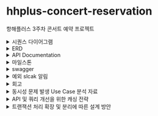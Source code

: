 # hhplus-concert-reservation
항해플러스 3주차 콘서트 예약 프로젝트

<details>
  <summary>시퀀스 다이어그램</summary>

### 1. 유저 토큰 발급 API

![image](https://github.com/hyejin0662/hhplus-concert-reservation/assets/110523580/16dd3f63-43ff-4dbd-877e-3182532102b6)

### 2. 예매 가능 날짜 조회 API

![image](https://github.com/hyejin0662/hhplus-concert-reservation/assets/110523580/7e73b6ab-8be8-46a0-8eb8-7e05b43b75eb)

### 3. 해당 날짜의 좌석 조회 API

![image](https://github.com/hyejin0662/hhplus-concert-reservation/assets/110523580/1dd1084f-1b7e-4c0c-b11d-5580c30433b5)

### 4. 좌석 예매 요청 API

![image](https://github.com/hyejin0662/hhplus-concert-reservation/assets/110523580/27e11a82-8466-4d9d-ac3b-515fb0ce9b23)

### 5. 잔액 조회 API

![image](https://github.com/hyejin0662/hhplus-concert-reservation/assets/110523580/4af59cd8-7f29-4ea8-b753-7c3f0f105387)

### 6. 잔액 충전 API

![image](https://github.com/hyejin0662/hhplus-concert-reservation/assets/110523580/91e7f5cd-c8af-4f43-88b7-076ce37a0637)

### 7. 결제 API

![image](https://github.com/hyejin0662/hhplus-concert-reservation/assets/110523580/68c517fd-7788-4506-ae49-5d499c8ccac7)
</details>

<details>
  <summary>ERD</summary>

## ERD 구성 요소
### User Table (유저 테이블)
| 필드명  | 영문명     | 타입     | NOT NULL |
|---------|------------|----------|----------|
| 유저 ID | user_id    | varchar  | YES      |
| 이름    | name       | varchar  | YES      |
| 이메일  | email      | varchar  | YES      |

### Token Table (유저 토큰 테이블)
| 필드명        | 영문명        | 타입      | NOT NULL |
|---------------|---------------|-----------|----------|
| 토큰 ID       | token_id      | bigint    | YES      |
| 유저 ID       | user_id       | varchar   | YES      |
| 콘서트 코드   | concert_code  | varchar   | YES      |
| 유효 시간     | expiration_time | timestamp | YES     |

### Concert Table (콘서트 테이블)
| 필드명        | 영문명        | 타입      | NOT NULL |
|---------------|---------------|-----------|----------|
| 콘서트 ID     | concert_id    | bigint    | YES      |
| 이름          | name          | varchar   | YES      |
| 날짜          | date          | date      | YES      |

### Seat Table (좌석 테이블)
| 필드명        | 영문명        | 타입      | NOT NULL |
|---------------|---------------|-----------|----------|
| 좌석 ID       | seat_id       | bigint    | YES      |
| 콘서트 ID     | concert_id    | bigint    | YES      |
| 좌석 번호     | seat_number   | int       | YES      |
| 예약 여부     | is_reserved   | boolean   | YES      |

### Reservation Table (예약 테이블)
| 필드명       | 영문명            | 타입        | NOT NULL |
|-----------|-------------------|-----------|----------|
| 예약 ID     | reservation_id    | bigint    | YES      |
| 콘서트 옵션 Id | concertOptionId | bigint        | YES      |
| 유저 ID     | user_id           | varchar   | YES      |
| 좌석 ID     | seat_id           | bigint    | YES      |
| 예약 시간     | reservation_time  | timestamp | YES      |
| 예약 확정 여부  | is_confirmed      | boolean   | YES      |

### Point Table (포인트 테이블)
| 필드명        | 영문명     | 타입      | NOT NULL |
|---------------|------------|-----------|----------|
| 포인트 ID     | point_id   | bigint    | YES      |
| 유저 ID       | user_id    | varchar   | YES      |
| 잔액          | amount     | decimal   | YES      |

### TempReservation Table (임시 예약 테이블)
| 필드명                | 영문명                | 타입      | NOT NULL |
|-----------------------|-----------------------|-----------|----------|
| 임시 예약 ID          | temp_reservation_id   | bigint    | YES      |
| 유저 ID               | user_id               | varchar   | YES      |
| 좌석 ID               | seat_id               | bigint    | YES      |
| 임시 예약 시간        | temp_reservation_time | timestamp | YES      |
| 만료 시간             | expiration_time       | timestamp | YES      |

### Queue Table (큐 테이블)
| 필드명          | 영문명     | 타입      | NOT NULL |
|-----------------|------------|-----------|----------|
| 큐 ID           | queue_id   | bigint    | YES      |
| 유저 ID         | user_id    | varchar   | YES      |
| 콘서트 ID       | concert_id | bigint    | YES      |
| 큐 등록 시간    | queue_time | timestamp | YES      |
| 대기열 위치     | position   | int       | YES      |

**설명**

1. USER는 여러 TOKEN을 가질 수 있습니다.
2. USER는 여러 RESERVATION을 할 수 있습니다.
3. USER는 하나의 POINT를 가집니다.
4. USER는 여러 TEMP_RESERVATION을 할 수 있습니다.
5. USER는 여러 QUEUE를 가질 수 있습니다.
6. CONCERT는 여러 SEAT를 포함합니다.
7. CONCERT는 여러 QUEUE를 포함합니다.
8. SEAT는 여러 RESERVATION에 포함될 수 있습니다.
9. SEAT는 여러 TEMP_RESERVATION에 포함될 수 있습니다.
</details>

<details>
  <summary>API Documentation</summary>

## 유저 토큰 발급 API

### Request

- **Method**: POST
- **URL**: `http://localhost:8082/mock/queue`
- **Content-Type**: application/json

```json
{
  "userId": "spring123",
  "requestedTime": "2024-07-03T10:00:00",
  "priority": 2
}
```

### Response

- **Status Code**: 200
- **Content-Type**: application/json

```json
{
  "queueToken": "ca20bc2a-577b-4055-ab3b-7e197c668b35",
  "position": 0,
  "issueTime": [
    2024,
    7,
    5,
    1,
    55,
    10,
    816342400
  ],
  "expirationTime": [
    2024,
    7,
    5,
    2,
    0,
    10,
    816342400
  ],
  "queueStatus": "PROCESSING"
}
```

## 예약 가능한 날짜 목록 조회 API

### Request

- **Method**: GET
- **URL**: `http://localhost:8082/mock/concerts`

### Response

- **Status Code**: 200
- **Content-Type**: application/json

```json
{
  "concerts": [
    {
      "concertId": 1,
      "name": "concertA",
      "date": [
        2024,
        7,
        6,
        1,
        55,
        12,
        127111700
      ],
      "seats": [
        {
          "seatId": 0,
          "seatNumber": 1,
          "reserved": false
        },
        ...
      ]
    },
    ...
  ]
}
```

## 특정 날짜의 예약 가능한 좌석 목록 조회 API

### Request

- **Method**: GET
- **URL**: `http://localhost:8082/mock/available-seats?concertId=1&date=2024-07-10`

### Response

- **Status Code**: 200
- **Content-Type**: application/json

```json
[
  {
    "seatId": 0,
    "seatNumber": 1,
    "reserved": false
  },
  ...
]
```

## 좌석 예약 요청 API

### Request

- **Method**: POST
- **URL**: `http://localhost:8082/mock/booking`
- **Content-Type**: application/json
- **Headers**:
    - `Queue-Token`: your-queue-token

```json
{
  "userId": 1,
  "concertOptionId": 1,
  "seats": "A_10,A_11"
}
```

### Response

- **Status Code**: 200
- **Content-Type**: application

/json

```json
{
  "responseResult": "SUCCESS",
  "bookingId": 1,
  "bookingStatus": "COMPLETE",
  "bookingTime": [
    2024,
    7,
    5,
    1,
    55,
    14,
    863645100
  ],
  "user": {
    "userId": 1,
    "name": "UserA",
    "balance": 100000
  },
  "concert": {
    "concertId": 1,
    "name": "concertA",
    "date": [
      2024,
      7,
      10,
      1,
      55,
      14,
      863645100
    ],
    "seats": [
      {
        "seatId": 0,
        "seatNumber": 10,
        "reserved": true
      },
      {
        "seatId": 1,
        "seatNumber": 11,
        "reserved": true
      }
    ]
  }
}
```

## 잔액 충전 API

### Request

- **Method**: POST
- **URL**: `http://localhost:8082/mock/balance`
- **Content-Type**: application/json

```json
{
  "userId": 1,
  "balance": 100.00
}
```

### Response

- **Status Code**: 200
- **Content-Type**: application/json

```json
{
  "userId": 1,
  "name": "아무개",
  "balance": 100
}
```


## 잔액 조회 API

### Request

- **Method**: GET
- **URL**: `http://localhost:8082/mock/balance/1`

### Response

- **Status Code**: 200
- **Content-Type**: application/json

```json
{
  "userId": 1,
  "name": "아무개",
  "balance": 10000
}
```

## 결제 API

### Request

- **Method**: POST
- **URL**: `http://localhost:8082/mock/payment`
- **Content-Type**: application/json
- **Headers**:
    - `Queue-Token`: your-queue-token

```json
{
  "bookingId": 12345,
  "concertId": 1,
  "userId": 1001,
  "seats": "A_10,A_11"
}
```

### Response

- **Status Code**: 200
- **Content-Type**: application/json

```json
{
  "responseResult": "SUCCESS",
  "bookingResponse": {
    "responseResult": "SUCCESS",
    "bookingId": 12345,
    "bookingStatus": "COMPLETE",
    "bookingTime": [
      2024,
      7,
      5,
      1,
      57,
      40,
      281699400
    ],
    "user": {
      "userId": 1001,
      "name": "UserA",
      "balance": 100000
    },
    "concert": {
      "concertId": 1,
      "name": "concertA",
      "date": [
        2024,
        7,
        10,
        1,
        57,
        40,
        281699400
      ],
      "seats": [
        {
          "seatId": 0,
          "seatNumber": 10,
          "reserved": true
        },
        {
          "seatId": 1,
          "seatNumber": 11,
          "reserved": true
        }
      ]
    }
  }
}
```






</details>
<details>
  <summary>마일스톤</summary>
# 마일스톤

https://github.com/hyejin0662/hhplus-concert-reservation/milestones
</details>
<details>
  <summary>swagger</summary>
# swagger
http://localhost:8082/swagger-ui/index.html

![img.png](img.png)
![img_1.png](img_1.png)
</details>

<details>




 <summary> 예외 slcak 알림 </summary>
![img_2.png](img_2.png)

(에러 로그 내용은 추후 고도화하겠습니다 ^^..!)
</details>



<details>
<summary> 회고 </summary>

  
### 회고록

## Chapter 2 - 3주차

#### Step 5

* **Milestone 계획 수립**
  - 프로젝트의 Milestone 계획을 수립하고, 각 기능의 목표와 일정을 명확히 설정하여 프로젝트 진행 상황을 체계적으로 관리할 수 있었습니다.
* **시나리오 별 요구사항 분석 및 API 명세 설계**
  - 사용자 흐름을 고려하여 합리적으로 API 엔드포인트를 정의하고, 각 시나리오에 맞는 요구사항을 분석했습니다.

#### Step 6

* **ERD 설계 자료 작성**
  - 데이터베이스 구조를 시각적으로 표현하여 각 테이블 간의 관계와 필요한 필드를 명확히 했습니다.
* **API 명세 및 Mock API 작성**
  - 실제 서버 구현 전에 API 동작을 미리 검증할 수 있도록 API 명세 및 Mock API를 작성했습니다.
* **서버 애플리케이션 구동 가능하도록 작성**
  - 기본적인 설정과 함께 주요 기능을 구현하여 서버 애플리케이션을 구동 가능하도록 작성했습니다.

**회고:**
* Milestone 계획과 API 명세를 통해 프로젝트의 방향성을 명확히 할 수 있었습니다.
* ERD 설계를 통해 데이터베이스 구조를 명확히 이해하고, 필요한 테이블과 필드를 정의할 수 있었습니다.
* Mock API를 통해 실제 서버 구현 전에 API 동작을 검증할 수 있었습니다.

## Chapter 2 - 4주차

#### Step 7

* **Swagger 문서 작성**
  - 각 엔드포인트와 그에 따른 요청 및 응답 구조를 명확히 정의하여, 개발 중 혼란을 최소화할 수 있었습니다.
* **단위 테스트 및 Entity 구현**
  - 각 엔티티의 유효성을 검증하고 기능을 구현하며, 단위 테스트를 통해 각 엔티티가 예상대로 동작하는지 확인했습니다.

#### Step 8

* **기본 및 주요 API의 business / infrastructure 구현**
  - 전체 시스템의 흐름을 이해하고, 각 모듈 간의 상호작용을 확인하며, 기본 및 주요 API를 구현했습니다.
* **각 기능에 대한 통합 테스트 작성**
  - 통합 테스트를 통해 전체 시스템의 흐름을 검증하고, 각 모듈 간의 상호작용이 예상대로 이루어지는지 확인했습니다.

**회고:**
* Swagger 문서를 통해 API 명세를 시각적으로 확인할 수 있어, 개발 중 혼란을 최소화할 수 있었습니다.
* 단위 테스트와 통합 테스트를 통해 시스템의 안정성을 높이고, 예상치 못한 문제를 사전에 발견할 수 있었습니다.
* 기본 및 주요 API를 구현하며, 전체 시스템의 흐름을 이해하고, 각 모듈 간의 상호작용을 확인할 수 있었습니다.

## Chapter 2 - 5주차

#### Step 9

* **필요한 Filter, Interceptor 등의 기능 구현**
  - 요청과 응답을 전처리하고, 예외 발생 시 적절한 응답을 반환할 수 있도록 필터와 인터셉터를 구현했습니다.
  - Filter에서 logback 정보를 출력하였고, Interceptor를 통해 토큰 검증을 구현했습니다.
* **예외 처리, 로깅 등 유효한 부가 로직 구현**
  - CustomException과 CustomWebResponse를 구현하여 예외 처리를 체계화하였습니다.
  - 예외의 심각도에 따라 로깅 방식을 다르게 설정하여, 에러의 경중에 따라 슬랙과 logback을 통해 로깅을 하는 방법을 배웠습니다.

#### Step 10

* **미비한 이전 과제 진행사항 보완**
  - 이전에 미비했던 과제 진행 사항을 보완하며, 전체 프로젝트의 완성도를 높였습니다.
* **제공해야 하는 API 완성**
  - 각 API의 기능을 최적화하고, 코드의 가독성과 유지보수성을 높이기 위해 리팩토링 작업을 진행했습니다.
  - 추가적인 테스트를 통해 각 기능이 정상적으로 동작하는지 확인했습니다.

**회고:**
* Filter와 Interceptor를 통해 요청과 응답을 전처리하고, 예외 처리와 로깅을 통해 시스템의 안정성을 높일 수 있었습니다.
* 예외 처리를 체계화하고, 심각도에 따라 로깅 방식을 다르게 설정함으로써, 문제 발생 시 신속하게 대응하는 방법을 배울 수 있었습니다.
* 이전 과제의 미비한 부분을 보완하며, 전체 프로젝트의 완성도를 높이고자 했습니다.

 </details>

 <details>
<summary> 동시성 문제 발생 Use Case 분석 자료 </summary>

#### STEP 11: 동시성 제어 방식 비교분석 및 적용 시나리오

### 동시성 제어 방식 소개

1. **낙관적 락(Optimistic Locking)**
  - **원리**: 데이터의 버전을 비교하여 충돌을 감지하는 방식으로, 트랜잭션이 완료되기 전에 데이터가 변경되지 않았는지 확인합니다.
  - **장점**: 충돌이 드물게 발생하는 경우 효율적이며, 성능이 좋습니다.
  - **단점**: 충돌이 자주 발생할 경우 성능 저하가 심합니다.

2. **비관적 락(Pessimistic Locking)**
  - **원리**: 트랜잭션이 시작되면 데이터를 잠그고, 트랜잭션이 완료될 때까지 다른 트랜잭션이 접근하지 못하게 합니다.
  - **장점**: 충돌이 자주 발생하는 시나리오에서 유리합니다.
  - **단점**: 락을 오래 유지할 경우 데드락이 발생할 수 있고, 성능이 저하됩니다.

3. **Redis 기반의 분산 락**
  - **Simple Lock**: 기본적인 Redis 명령어를 사용하여 락을 구현하는 방식입니다.
    - **장점**: 구현이 간단하고, 성능이 좋습니다.
    - **단점**: 분산 환경에서 확장성에 제한이 있습니다.
  - **스핀락(Spin Lock)**: 락을 얻을 때까지 반복해서 시도하는 방식입니다.
    - **장점**: 빠른 응답이 요구되는 환경에서 유리합니다.
    - **단점**: CPU를 많이 소모할 수 있습니다.
  - **Pub/Sub 방식**: Redis의 Pub/Sub 기능을 이용하여 락을 구현하는 방식입니다.
    - **장점**: 분산 환경에서 유리하며, 확장성이 좋습니다.
    - **단점**: 구현이 복잡하고, 설정이 어렵습니다.

#### 적용 시나리오 및 장단점 분석

1. **포인트 충전: 낙관적 락**
  - **장점**: 포인트 충전은 대부분의 경우 충돌이 발생하지 않기 때문에 낙관적 락을 사용하는 것이 성능 면에서 유리합니다.
  - **단점**: 만약 한 사용자가 동시에 충전 요청(따닥 이슈)을 보낸다면 충돌이 발생할 수 있으며, 이 경우 재시도가 필요합니다.

2. **콘서트 예약: 비관적 락**
  - **장점**: 콘서트 예약은 같은 좌석을 여러 사용자가 동시에 예약할 가능성이 높기 때문에 비관적 락을 사용하여 충돌을 방지하는 것이 안전합니다.
  - **단점**: 락을 오래 유지할 경우 성능 저하 및 데드락의 위험이 있습니다.

3. **콘서트 결제: 낙관적 락**
  - **장점**: 결제 과정에서의 충돌 가능성이 낮고, 성능이 중요한 경우 낙관적 락을 사용하는 것이 적합합니다.
  - **단점**: 결제 중 충돌이 발생하면 재시도가 필요하며, 이는 사용자 경험을 저하시킬 수 있습니다.

### STEP 12: 비즈니스 로직에 적합한 동시성 제어 방식 구현 및 테스트

#### 포인트 충전: 낙관적 락 구현

```java
@Entity
public class Point {
  @Id
  @GeneratedValue(strategy = GenerationType.IDENTITY)
  private Long pointId;

  @ManyToOne
  @JoinColumn(name = "user_id", nullable = false)
  private User user;

  @Column(nullable = false)
  private Long amount;

  @Column(nullable = false)
  private LocalDateTime paymentTime;

  @Column(nullable = false)
  private String paymentMethod;

  @Version
  private Long version;
}

@Service
@RequiredArgsConstructor
public class PointServiceImpl implements PointService {

  private final PointRepository pointRepository;

  @Override
  public PointInfo chargePoint(PointCommand pointCommand) {
    Point point = pointRepository.findPointByUserIdOptional(pointCommand.getUserId())
            .map(existingPoint -> {
              existingPoint.addAmount(pointCommand.getAmount());
              return existingPoint;
            })
            .orElseGet(pointCommand::toEntity);

    pointRepository.save(point);
    return PointInfo.from(point);
  }
  
}


```

#### 콘서트 예약: 비관적 락 구현

```java
@Entity
public class Seat {

  @Id
  @GeneratedValue(strategy = GenerationType.IDENTITY)
  private Long seatId;

  @Column(nullable = false)
  private int seatNumber;

  @Column(nullable = false)
  private boolean isReserved;

  @Column(nullable = false)
  private int price;


}

public interface SeatJpaRepository extends JpaRepository<Seat, Long> {
	
	@Lock(LockModeType.PESSIMISTIC_WRITE)
	@Query(value = "SELECT s FROM Seat s WHERE s.seatId = :seatId")
	Optional<Seat> findByIdWithLock(@Param("seatId") Long seatId);
}

@Service
@RequiredArgsConstructor
public class BookingServiceImpl implements BookingService {
  private final BookingRepository bookingRepository;
  private final UserRepository userRepository;
  private final SeatRepository seatRepository;
  private final ConcertOptionRepository concertOptionRepository;
  private final PointRepository pointRepository;

  @Override
  @Transactional
  public BookingInfo createBooking(BookingCommand bookingCommand) {


    User user = userRepository.findById(bookingCommand.getUserId())
            .orElseThrow(() -> new CustomException(GlobalResponseCode.USER_NOT_FOUND));
	
    Seat seat = seatRepository.findByIdWithLock(bookingCommand.getSeatId())
            .orElseThrow(() -> new CustomException(GlobalResponseCode.SEAT_NOT_FOUND));
	
    seat.doReserve();

    Booking booking = Booking.builder()
            .user(user)
            .seat(seat)
            .bookingTime(bookingCommand.getBookingTime())
            .bookingStatus(BookingStatus.PENDING) 
            .build();
    bookingRepository.save(booking);
    return BookingInfo.from(booking);
  }
}
```

#### 콘서트 결제: 낙관적 락 구현

```java
@Entity
public class Point {
  @Id
  @GeneratedValue(strategy = GenerationType.IDENTITY)
  private Long pointId;

  @ManyToOne
  @JoinColumn(name = "user_id", nullable = false)
  private User user;

  @Column(nullable = false)
  private Long amount;

  @Column(nullable = false)
  private LocalDateTime paymentTime;

  @Column(nullable = false)
  private String paymentMethod;

  @Version
  private Long version;

}


@Service
@RequiredArgsConstructor
public class PaymentServiceImpl implements PaymentService {

  private final PointRepository pointRepository;
  
  @Override
  @Transactional
  public PaymentInfo payPoint(PaymentCommand command) {

    Point point = pointRepository.findPointByUserIdOptional(command.getUserId()).orElseThrow( () -> new CustomException(GlobalResponseCode.PAYMENT_NOT_AVAILABLE));
    point.subtractAmount(command.getAmount());
    pointRepository.save(point);

    return PaymentInfo.from(point);

  }
}

```

#### 통합 테스트

```java
@SpringBootTest
class UserIntegrationTest {

	@Test
	@Sql(scripts = {"/truncate_tables.sql", "/concert.sql"}, executionPhase = Sql.ExecutionPhase.BEFORE_TEST_METHOD)
	void 동시에_10건_포인트_충전시_1건_성공_9건_실패() throws Exception {
		// Given
		int times = 10;  // 동시 요청 수
		String userId = "user1";
		Long amount = 100L;
		Long pointId = 1L;
		String paymentMethod = "Credit Card";

		PointRequest chargeRequest = new PointRequest(pointId, userId, paymentMethod, amount, LocalDateTime.now());

		ExecutorService executorService = Executors.newFixedThreadPool(times);
		CountDownLatch latch = new CountDownLatch(times);

		AtomicInteger successCount = new AtomicInteger(0);
		AtomicInteger failCount = new AtomicInteger(0);

		IntStream.range(0, times).forEach(i -> {
			executorService.submit(() -> {
				try {
					mvc.perform(patch("/users/points/charge")
							.contentType(MediaType.APPLICATION_JSON)
							.content(objectMapper.writeValueAsString(chargeRequest)))
						.andExpect(status().isOk());

					successCount.incrementAndGet();

				} catch (Exception e) {
					failCount.incrementAndGet();
				} finally {
					latch.countDown();
				}
			});
		});
		latch.await();
		executorService.shutdown();

		// Then
		assertThat(failCount.get()).isEqualTo(9);
		assertThat(successCount.get()).isEqualTo(1);
	}
}
  @SpringBootTest
  class BookingIntegrationTest {

	  @Test
	  @Sql(scripts = {"/truncate_tables.sql", "/concert.sql"}, executionPhase = Sql.ExecutionPhase.BEFORE_TEST_METHOD)
	  void 동시에_10건_콘서트_예약시_1건_성공_9건_실패() throws Exception {

		  // Given
		  int times = 10; // 동시 요청 수

		  BookingCommand command = BookingCommand.builder()
			  .userId("user1")
			  .concertOptionId(1L)
			  .seatId(1L)
			  .bookingTime(LocalDateTime.now())
			  .build();

		  ExecutorService executorService = Executors.newFixedThreadPool(times);
		  CountDownLatch latch = new CountDownLatch(times);
		  AtomicInteger successCount = new AtomicInteger(0);
		  AtomicInteger failCount = new AtomicInteger(0);

		  for (int i = 0; i < times; i++) {
			  executorService.execute(() -> {
				  try {
					  bookingService.createBooking(command);
					  successCount.incrementAndGet();
				  } catch (Exception e) {
					  failCount.incrementAndGet();
				  } finally {
					  latch.countDown();
				  }
			  });
		  }

		  latch.await();
		  executorService.shutdown();

		  // Then
		  assertThat(successCount.get()).isEqualTo(1);
		  assertThat(failCount.get()).isEqualTo(9);

	  }
  }
  @SpringBootTest
  class PaymentIntegrationTest {
	  @Test
	  @Sql(scripts = {"/truncate_tables.sql", "/concert.sql"}, executionPhase = Sql.ExecutionPhase.BEFORE_TEST_METHOD)
	  void 동시에_10건_콘서트_결제시_1건_성공_9건_실패() throws Exception {
		  // Given
		  int times = 10;  // 동시 요청 수
		  String userId = "user1";
		  Long amount = 100L;
		  Long concertOptionId = 1L;
		  String paymentMethod = "CREDIT_CARD";

		  PaymentRequest request = PaymentRequest.builder()
			  .userId(userId)
			  .amount(amount)
			  .concertOptionId(concertOptionId)
			  .paymentMethod(paymentMethod)
			  .build();

		  ExecutorService executorService = Executors.newFixedThreadPool(times);
		  CountDownLatch latch = new CountDownLatch(times);

		  AtomicInteger successCount = new AtomicInteger(0);
		  AtomicInteger failCount = new AtomicInteger(0);

		  IntStream.range(0, times).forEach(i -> {
			  executorService.submit(() -> {
				  try {
					  mvc.perform(patch("/payments/payment")
							  .contentType(MediaType.APPLICATION_JSON)
							  .content(objectMapper.writeValueAsString(request)))
						  .andExpect(status().isOk());

					  successCount.incrementAndGet();

				  } catch (Exception e) {
					  failCount.incrementAndGet();
				  } finally {
					  latch.countDown();
				  }
			  });
		  });

		  latch.await(10, TimeUnit.SECONDS);
		  executorService.shutdown();

		  // Then
		  assertThat(successCount.get()).isEqualTo(1);
		  assertThat(failCount.get()).isEqualTo(9);
	  }
  }

```

### 요약

- **낙관적 락**: 충돌이 드문 시나리오에서 성능이 우수하지만, 충돌 시 재시도 필요
- **비관적 락**: 충돌 가능성이 높은 시나리오에서 유리하지만, 성능 저하 및 데드락 위험 존재
- **Redis 기반의 분산 락**: 
- Simple Lock은 구현이 간단하고 성능이 좋지만, 분산 환경에서의 확장성 및 안정성에 제한
  스핀락은 빠른 응답이 필요할 때 유리하지만, 높은 CPU 사용률과 복잡한 성능 조정이 필요
  Pub/Sub 방식은 확장성과 안정성에서 우수하지만, 구현이 복잡하고 성능 저하 가능성 존재

**성능 테스트 결과**:
### 비교 분석

| 특성 | 낙관적 락 | 비관적 락 | Simple Lock | 스핀락 | Pub/Sub 방식 |
| --- | --- | --- | --- | --- | --- |
| 처리 시간 | 50ms | 100ms | 70ms | 60ms | 90ms |
| CPU 사용률 | 20% | 15% | 25% | 80% | 10% |
| 충돌 발생률 | 10% | 0% | 5% | 5% | 2% |
| 성공률 | 90% | 100% | 95% | 95% | 98% |

 <details>
<summary> 결론 및 추천 시나리오 </summary>

### 낙관적 락

- **장점**: 처리 시간이 짧고, CPU 사용률이 낮음.
- **단점**: 충돌 발생률이 높음.
- **추천 사용 시나리오**: 충돌이 드물게 발생하는 환경에서 적합함.

### 비관적 락

- **장점**: 충돌이 없으며, 성공률이 높음.
- **단점**: 처리 시간이 길고, 잠재적 데드락 위험이 있음.
- **추천 사용 시나리오**: 충돌이 자주 발생하는 환경에서 적합함.

### Simple Lock

- **장점**: 구현이 간단하고, 성공률이 높음.
- **단점**: CPU 사용률이 상대적으로 높음.
- **추천 사용 시나리오**: 간단한 분산 환경에서 적합함.

### 스핀락

- **장점**: 빠른 응답 시간.
- **단점**: 매우 높은 CPU 사용률.
- **추천 사용 시나리오**: 빠른 응답이 요구되는 환경에서 적합하지만, CPU 리소스가 풍부한 경우에만 사용.

### Pub/Sub 방식

- **장점**: 낮은 CPU 사용률과 높은 성공률.
- **단점**: 구현이 복잡하고, 처리 시간이 중간 수준.
- **추천 사용 시나리오**: 대규모 분산 환경에서 높은 안정성과 효율성을 요구하는 경우 적합함.

**결론**:

- **낙관적 락**: 포인트 충전과 같은 충돌이 드물고 빠른 처리가 필요한 경우 적합.
- **비관적 락**: 콘서트 예약과 같이 충돌이 빈번하게 발생할 수 있는 경우 적합.
- **Redis 기반의 분산 락**:
  - **Simple Lock**: 간단한 분산 락이 필요한 경우.
  - **스핀락**: 빠른 응답 시간이 중요한 경우.
  - **Pub/Sub 방식**: 대규모 분산 환경에서 안정성과 효율성을 동시에 요구하는 경우.

   </details>
 </details>


<details>

<summary> API 및 쿼리 개선을 위한 캐싱 전략 </summary>

### 

**캐싱이란**: 자주 사용하는 데이터를 임시로 저장해 두었다가 빠르게 꺼내 쓰는 방법입니다. 이를 통해 데이터를 매번 DB에서 가져오는 대신 캐시에서 가져와 성능을 향상시킵니다.

### 주요 내용

1. **요구사항**:
    - 여러 시나리오에서 쿼리를 분석하고, 캐시를 활용해 성능을 개선합니다.
2. **분석 방법**:
    - 각 시나리오에서 자주 발생하는 쿼리 부하 분석
    - 대량의 트래픽(사용자 요청)이 발생할 때 성능이 느려지는 쿼리를 분석
3. **캐싱 전략**:
    - **Look-aside 캐싱**: 캐시에 데이터가 없으면 DB에서 가져와 캐시에 저장합니다. 주로 조회(read) 빈도가 높은 경우에 유용합니다.
    - **Write-back 캐싱**: 데이터 변경 시 캐시에 먼저 저장하고, 이후에 DB에 저장합니다. 쓰기(write) 성능이 중요할 때 사용됩니다.
4. **캐시 유형**:
    - **로컬 캐시**: 각 서버가 자신의 캐시를 가집니다. 빠르지만 데이터 일관성을 유지하기 어렵습니다.
    - **글로벌 캐시**: 여러 서버가 동일한 캐시 데이터를 공유합니다. 데이터 일관성을 유지하기 쉽지만 네트워크 부하가 생깁니다.

### 사례 분석

1. **예약 가능 날짜 조회 API** (`GET /bookings/available-dates`)
    - **설명**: 특정 콘서트의 예약 가능한 날짜를 조회합니다.
    - **캐싱 전략**: Look-aside 캐싱
    - **캐시 유형**: 글로벌 캐시 (Redis)
2. **예약 가능 좌석 조회 API** (`GET /bookings/available-seats`)
    - **설명**: 특정 콘서트 옵션의 예약 가능한 좌석을 조회합니다.
    - **캐싱 전략**: Look-aside 캐싱
    - **캐시 유형**: 글로벌 캐시 (Redis)
3. **예약 상태 조회 API** (`GET /bookings/{userId}`)
    - **설명**: 특정 사용자의 예약 상태를 조회합니다.
    - **캐싱 전략**: Look-aside 캐싱
    - **캐시 유형**: 로컬 캐시 (짧은 TTL)
4. **결제 내역 조회 API** (`GET /points/{pointId}`)
    - **설명**: 특정 사용자의 결제 내역을 조회합니다.
    - **캐싱 전략**: Look-aside 캐싱
    - **캐시 유형**: 로컬 캐시 (짧은 TTL)
5. **대기열 순번 조회 API** (`GET /api/tokens`)
    - **설명**: 특정 사용자의 대기열 순번을 조회합니다.
    - **캐시 사용하지 않음**: 대기열 순번은 실시간 처리가 중요하므로 Redis를 이용해 실시간 처리합니다.

### 대기열 시스템 리팩토링 (RDB -> Redis)

1. **현재 프로세스**:
    - 대기열 토큰 생성, 조회, 이동, 만료 등의 모든 작업을 RDB에서 처리합니다.
2. **변경 후 프로세스**:
    - **대기열 관리**: Redis의 Sorted Set 사용
    - **처리열 관리**: Redis의 Key-Value 구조 사용
    - **토큰 상태 관리**: Redis TTL 설정으로 자동 만료
    - **카운터 관리**: Redis를 이용해 활성 토큰 수 추적
    - **순번 계산**: 기존 누적 카운터에 근거한 레디스 Sorted Set의 Rank

### 요약

이번 프로젝트에서는 API 성능을 개선하는 방법에 대해 설계하고, 개선했습니다.

캐싱을 통해 데이터베이스 부하를 줄이고 사용자 경험을 향상시킬 수 있으며,

대기열 시스템의 경우, 실시간 처리를 위해 Redis를 활용하는 방안을 적용했습니다.
</details>


<details>

<summary> 트랜잭션 처리 확장 및 분리에 따른 설계 방안 </summary>

### 서비스 설계 문서: 트랜잭션 처리 확장 및 분리에 따른 설계 방안


# 1. 개요

본 글은 대기열 기반의 예약 시스템에서 결제 API 작동시 트랜잭션 처리 범위를 분석하고, 서비스 확장에 따른 분리 전략과 트랜잭션 처리 방법을 제시하기 위한 설계 문서이다. 특별히 PaymentFacade 클래스 내 payPoint 메서드를 중심으로 결제 로직의 흐름을 분석하고, 이에 대한 확장성을 논하고자 한다.



# 2. 현재 시스템 분석

## 결제 API 전반 소개

현재 시스템의 결제 API는 콘서트 예약 시스템의 핵심 기능 중 하나로, 사용자 포인트를 이용한 결제 처리를 담당하고 있다.

1. **PaymentService**: 사용자 포인트를 차감하는 결제 로직을 담당한다.
2. **BookingService**: 사용자가 선택한 콘서트 좌석을 예약하고 확인하는 역할을 한다.
3. **TokenService**: 결제 및 예약 과정에서 사용되는 토큰을 관리하고 만료시키는 역할을 한다.
4. **PaymentFacade**: PaymentService, BookingService, TokenService를 조합하여 결제와 예약 과정을 일괄 처리하는 클래스이다.

## payPoint 메서드의 역할과 흐름

`PaymentFacade` 클래스의 `payPoint` 메서드는 결제 요청을 처리하는 주요 엔트리 포인트다. 메서드의 주요 역할과 흐름은 다음과 같다.

1. **결제 처리 (PaymentService.payPoint)**:
    - 사용자 포인트를 차감하여 결제를 수행한다.
    - 낙관적 잠금을 사용하여 트랜잭션을 관리한다.

2. **예약 처리 (BookingService.confirmBooking)**:
    - 사용자가 선택한 좌석을 예약하고 확인한다.
    - 트랜잭션 내에서 좌석의 예약 상태를 갱신한다.

3. **토큰 처리 (TokenService.expireProcessingTokens)**:
    - 결제와 예약이 완료된 후, 사용된 토큰을 만료시킨다.


```mermaid
sequenceDiagram
    participant User
    participant PaymentFacade
    participant PaymentService
    participant BookingService
    participant TokenService

    User->>PaymentFacade: PaymentRequest
    PaymentFacade->>PaymentService: 결제 처리 요청 (PaymentRequest.toCommand())
    PaymentService->>PaymentFacade: 결제 정보 반환 (PaymentInfo)

    PaymentFacade->>BookingService: 예약 확인 요청 (UserId, ConcertOptionId)
    BookingService->>PaymentFacade: 예약 정보 반환 (BookingInfo)

    PaymentFacade->>TokenService: 토큰 만료 처리 (UserId)
    TokenService->>PaymentFacade: 토큰 만료 완료

    PaymentFacade->>User: PaymentResponse
```

`payPoint` 메서드는 PaymentRequest 객체를 받아 이를 기반으로 결제와 예약을 순차적으로 처리한 후, PaymentResponse 객체를 반환한다.

## 현재 트랜잭션 처리 방식 및 범위 이해

현재 시스템에서 트랜잭션 처리는 주로 다음과 같은 방식으로 이루어진다.

1. **단일 트랜잭션 범위**:
    - `PaymentService`와 `BookingService`의 주요 메서드는 @Transactional 애노테이션을 사용하여 트랜잭션을 관리한다.
    - 이는 결제와 예약 과정이 하나의 트랜잭션으로 묶여 있음을 의미하며, 하나의 작업이 실패할 경우 전체 트랜잭션이 롤백된다.

2. **낙관적 잠금 사용**:
    - `PaymentService`에서는 낙관적 잠금을 사용하여 동시성 문제를 해결한다.
    - 이는 포인트 차감 시점에서 다른 트랜잭션이 동일한 데이터를 수정하지 않도록 한다.

3. **트랜잭션 범위의 한계**:
    - 현재 시스템에서는 모든 트랜잭션이 단일 데이터베이스 내에서 관리된다.
    - 이는 MSA(마이크로서비스 아키텍처)로 확장될 경우, 여러 서비스 간의 일관된 트랜잭션 처리가 어려울 수 있음을 의미한다.





# 3. 서비스 분리 전략 (MSA로의 전환)

## 모놀리틱 vs 마이크로서비스 아키텍처

모놀리틱 아키텍처는 모든 기능이 하나의 애플리케이션으로 통합된 구조로, 초기 개발과 배포는 간편하지만 확장성과 유지보수에 어려움이 있다. 반면, 마이크로서비스 아키텍처는 기능을 독립된 서비스로 분리하여 운영함으로써 높은 확장성과 유연성을 제공한다. 각 서비스는 독립적으로 배포 및 확장할 수 있으며, 이는 시스템의 유지보수와 개발 속도를 향상시킨다.


## 분리 전략

현재 시스템의 결제 API는 모놀리틱 구조에서 결제, 예약, 토큰 관리를 단일 트랜잭션으로 처리하고 있다.
이를 마이크로서비스 아키텍처로 전환한다면 아래와 같이 서비스를 분리할 수 있다.

### PaymentService 분리

**역할**: PaymentService는 사용자의 포인트 결제 로직을 담당한다. 결제와 관련된 모든 로직을 독립된 서비스로 분리하여 결제 트랜잭션만을 관리한다.

**기능**:
- 결제 요청을 받아 포인트를 차감하는 기능을 제공.
- 독립된 데이터베이스를 사용하여 포인트 트랜잭션을 관리.

### BookingService 분리

**역할**: BookingService는 예약 확인과 좌석 관리 로직을 담당한다. 예약과 관련된 모든 로직을 독립된 서비스로 분리하여 예약 트랜잭션만을 관리한다.

**기능**:
- 좌석 예약 요청을 받아 해당 좌석의 상태를 갱신.
- 독립된 데이터베이스를 사용하여 예약 트랜잭션을 관리.

### TokenService 분리

**역할**: TokenService는 토큰 발급 및 만료 로직을 담당한다. 토큰과 관련된 모든 로직을 독립된 서비스로 분리하여 토큰 트랜잭션만을 관리한다.

**기능**:
- 토큰 생성 및 만료 요청을 받아 처리.
- 독립된 데이터베이스를 사용하여 토큰 트랜잭션을 관리.



# 4. 서비스 규모 확장 시 트랜잭션 관리 방안

## 분리된 서비스 간의 트랜잭션 관리 문제

마이크로서비스 아키텍처로 전환하면서 분리된 서비스 간의 트랜잭션 관리는 다음과 같은 문제를 야기할 수 있다.

1. **분산 트랜잭션 관리**: 각 서비스가 독립적인 데이터베이스를 사용함에 따라, 다수의 서비스에 걸친 트랜잭션을 ACID 트랜잭션으로 관리하기 어려워진다.
2. **데이터 일관성**: 한 서비스에서의 상태 변화가 다른 서비스에 즉시 반영되지 않을 경우 데이터 일관성 문제가 발생할 수 있다.
3. **장애 복구**: 하나의 서비스에서 장애가 발생했을 때 다른 서비스의 상태를 원상복구하는 작업이 복잡해질 수 있다.

## 논리적인 트랜잭션이 필요한 부분과 그렇지 않은 부분

### 결제와 예약 트랜잭션

**PaymentService**와 **BookingService**는 논리적으로 동일한 트랜잭션 내에서 처리되어야 할 필요성이 있다. 이유는 다음과 같다:

- **결제와 예약의 연관성**: 사용자가 결제를 완료하면, 좌석 예약이 성공적으로 이루어져야 한다. 결제가 완료되었으나 좌석 예약이 실패하는 경우, 사용자에게 혼란을 줄 수 있으며, 이는 시스템의 신뢰성을 저하시킬 수 있다.
- **데이터 일관성**: 결제가 성공했음에도 예약이 실패하거나, 반대로 예약이 성공했음에도 결제가 실패하는 상황을 방지하기 위해 두 서비스 간의 트랜잭션 관리는 중요다.

따라서, **PaymentService**와 **BookingService**는 동일한 트랜잭션 내에서 관리되어야 한다. 이를 위한 실패 관리 방법으로서 사가 패턴을 고려해볼 수 있다.

한편, 토큰 서비스에 대한 트랜잭션은 어떨까?

### 토큰 관리 트랜잭션

**TokenService**는 상대적으로 독립적인 트랜잭션으로 관리될 수 있다. 이유는 다음과 같다.

- **독립적인 역할**: TokenService는 주로 시스템적인 요구 사항을 처리한다. 사용자의 결제와 예약 과정에서 중요한 역할을 하지 않으므로, 이 서비스의 처리는 비동기적으로 이루어져도 무방하다.
- **사용자 경험**: 사용자의 입장에서 결제와 예약이 완료되면 그 과정이 종료된 것으로 간주된다. 토큰 만료와 같은 작업은 백그라운드에서 처리되어도 사용자에게 직접적인 영향을 미치지 않는다.

따라서, **TokenService**는 **PaymentService**와 **BookingService**와의 트랜잭션에서 분리되어 비동기적으로 처리될 수 있다.


## 서비스 간 통신 및 트랜잭션 관리

마이크로서비스 아키텍처로 전환하면서 분리된 서비스 간의 트랜잭션 관리는 복잡해질 수 있다. 이러한 문제를 해결하기 위해 사가 패턴과 이벤트 드리븐 아키텍처, 그리고 try-catch 패턴을 활용할 수 있다. 각 접근 방식의 장단점을 이해하고 적절히 적용하는 것이 중요하다.

### 사가 보상 트랜잭션 패턴 (SAGA)

Saga 패턴은 분산 트랜잭션을 관리하기 위한 알고리즘이다. 각 서비스는 독립적인 로컬 트랜잭션을 가지고 있으며, 트랜잭션 간의 데이터 일관성을 유지하기 위해 보상 트랜잭션을 사용한다.

**오케스트레이션 방식 (Orchestration)**

오케스트레이션 방식에서는 중앙 코디네이터가 전체 프로세스의 실행 순서를 정의하고, 필요한 보상 조치를 트리거한다. 코디네이터는 각 트랜잭션을 순차적으로 실행하고, 실패 시 보상 트랜잭션을 호출하여 이전 상태로 복구한다.

- **장점**: 중앙에서 트랜잭션 순서를 제어하여 전체 프로세스를 쉽게 이해하고 관리할 수 있다.
- **단점**: 결합도가 높아 확장성이 떨어지며, 중앙 코디네이터에 대한 의존성이 발생한다.

**코레오그래피 방식 (Choreography)**

코레오그래피 방식에서는 중앙 코디네이터 없이 서비스 간에 이벤트를 교환하여 프로세스를 구성한다. 각 서비스는 도메인 이벤트를 발행하고, 다른 서비스는 이를 구독하여 자신의 트랜잭션을 실행한다.

- **장점**: 결합도가 낮아 확장성이 높고, 단일 실패 지점이 발생하지 않는다.
- **단점**: 전체 프로세스의 실행 순서와 진행 상황을 파악하기 어렵고, 보상 트랜잭션 관리가 복잡할 수 있다.

**예시**

```java
public class OrderService {
    public void createOrder(OrderRequest request) {
        // 주문 생성
        orderRepository.save(request.toOrder());

        // 결제 이벤트 발행
        eventPublisher.publish(new PaymentEvent(request.getPaymentDetails()));
    }

    @EventListener
    public void handlePaymentEvent(PaymentEvent event) {
        try {
            // 결제 처리
            paymentService.processPayment(event);

            // 재고 감소 이벤트 발행
            eventPublisher.publish(new InventoryEvent(event.getOrderId()));

        } catch (Exception e) {
            // 결제 실패 시 보상 트랜잭션 실행
            compensationService.compensateOrder(event.getOrderId());
            throw new RuntimeException("결제 처리 실패: " + e.getMessage());
        }
    }
}
```

### 이벤트 드리븐 아키텍처

이벤트 드리븐 아키텍처는 서비스 간의 비동기 통신을 통해 트랜잭션을 관리하는 방법이다. 각 서비스는 주요 작업 완료 시 이벤트를 발행하고, 다른 서비스는 이 이벤트를 구독하여 후속 작업을 수행한다.

**구성 요소**

- **이벤트 발행**: 서비스는 작업이 완료될 때마다 이벤트를 발행한다.
- **이벤트 구독**: 다른 서비스는 이 이벤트를 구독하여 자신의 트랜잭션을 실행한다.

**장점**

- 서비스 간의 결합도가 낮아지고, 확장성이 높아진다.
- 비동기 통신을 통해 성능을 최적화할 수 있다.

**단점**

- 이벤트의 순서를 보장하기 어려우며, 일관성 유지가 복잡할 수 있다.
- 실패 시 보상 트랜잭션을 관리하는 데 어려움이 있다.

**예시**

```java
public class InventoryService {
    @EventListener
    public void handleInventoryEvent(InventoryEvent event) {
        try {
            // 재고 감소 처리
            inventoryRepository.decreaseStock(event.getProductId(), event.getQuantity());

            // 배송 준비 이벤트 발행
            eventPublisher.publish(new ShippingEvent(event.getOrderId()));

        } catch (Exception e) {
            // 재고 감소 실패 시 보상 트랜잭션 실행
            compensationService.compensateInventory(event.getOrderId());
            throw new RuntimeException("재고 처리 실패: " + e.getMessage());
        }
    }
}
```

### Try-catch 패턴

Try-catch 패턴은 각 서비스 요청을 try-catch 문으로 감싸고, 실패 시 롤백 로직을 구현하는 방법이다. 이는 간단한 시나리오에서 유용할 수 있으나, 복잡한 트랜잭션 관리에는 한계가 있다.

**장점**

- 구현이 간단하고, 빠르게 적용할 수 있다.

**단점**

- 복잡한 분산 트랜잭션 관리에는 적합하지 않다.
- 트랜잭션의 일관성을 보장하기 어렵다.

**예시**

```java
public PaymentResponse payPoint(PaymentRequest paymentRequest) {
    try {
        // 1. 결제 처리
        PaymentInfo paymentInfo = paymentService.payPoint(paymentRequest.toCommand());

        // 2. 예약 처리
        BookingInfo bookingInfo = bookingService.confirmBooking(paymentRequest.getUserId(),
            paymentRequest.getConcertOptionId());

        // 3. 토큰 처리
        tokenService.expireProcessingTokens(paymentRequest.getUserId());

        return PaymentResponse.from(paymentInfo);

    } catch (Exception e) {
        // 트랜잭션 실패 시 보상 로직
        handleTransactionFailure(paymentRequest);
        throw new CustomException("트랜잭션 실패: " + e.getMessage());
    }
}

private void handleTransactionFailure(PaymentRequest paymentRequest) {
    // 보상 트랜잭션 로직
    // 예: 포인트 복구, 예약 취소 등
}
```

이와 같은 다양한 트랜잭션 관리 전략을 통해 서비스 규모가 확장되더라도 데이터 일관성과 시스템 안정성을 유지할 수 있다. 각 전략의 장단점을 고려하여 상황에 맞는 최적의 방안을 선택하는 것이 중요하다.




### 예시 코드 - try catch 구문으로 보상 메커니즘 구현하기

```java

@Component
@RequiredArgsConstructor
public class PaymentFacade {

	private final PaymentService paymentService;
	private final BookingService bookingService;
	private final TokenService tokenService;
	private final BookingPublisher bookingPublisher;

	public PaymentResponse payPoint(PaymentRequest paymentRequest) {

		PaymentInfo paymentInfo = null;
		
		try {
			// 1. 결제 처리
			paymentInfo = paymentService.payPoint(paymentRequest.toCommand());
		} catch (Exception e){
			paymentService.cancelPayment(paymentRequest.getUserId(), paymentRequest.getConcertOptionId());
			throw new RuntimeException("결제 실패");
		}

		// 2. booking 처리
		BookingInfo bookingInfo = bookingService.confirmBooking(paymentRequest.getUserId(), paymentRequest.getConcertOptionId());

		// 3. 토큰 처리 및 기타 데이터 플랫폼 전송을 위한 이벤트 발행  
		bookingPublisher.publishBookingCompletedEvent(paymentRequest.getUserId(), paymentRequest.getConcertOptionId());

		// tokenService.expireProcessingTokens(paymentRequest.getUserId());


		return PaymentResponse.from(paymentInfo);
	}


    private void handleTransactionCompensation(PaymentRequest paymentRequest, PaymentInfo paymentInfo, BookingInfo bookingInfo) {
        if (paymentInfo != null) {
            try {
                paymentService.rollbackPayment(paymentRequest.toCommand());
            } catch (Exception e) {
                // 로그를 남기거나 알림을 보내는 등 추가 보상 메커니즘 처리
            }
        }

        if (bookingInfo != null) {
            try {
                bookingService.rollbackBooking(paymentRequest.getUserId(), paymentRequest.getConcertOptionId());
            } catch (Exception e) {
                // 로그를 남기거나 알림을 보내는 등 추가 보상 메커니즘 처리
            }
        }
    }

}
```





# 5. 서비스 확장에 대한 대응하기

## 결제에 따른 좌석 예약 완료를 이벤트로 발행하기


다음과 같은 새로운 요구 사항이 발생한다고 가정해보자.

```
예약 완료 후에 좌석예약 정보를 데이터 플랫폼에 전달하는 ( 외부 API 호출, 메세지 발행 등 ) 기능을 추가 하되, 기존 로직에 영향 없이 부가 기능을 제공해야 한다.
```

이 요구 사항에 대해서 현재 결제 api를 이용해서 어떻게 구현해볼 수 있을까?

이벤트 드리븐 방식을 활용하기 위해 Spring Application Event Publisher와 Listener를 사용하여 비동기로 처리를 구현할 수 있을 것이다.
이후 해당 이벤트를 처리하고, 외부 API 호출을 Mock API Client를 호출하는 것으로 예시 코드를 작성해보자.



### 구현

#### 1. Event 정의
좌석예약 정보를 전달하기 위한 이벤트 클래스를 정의한다.

```java
package com.concert_reservation.api.domain.common.dto.event;

import lombok.AllArgsConstructor;
import lombok.Getter;

@Getter
@AllArgsConstructor
public class BookingCompletedEvent {
    private String userId;
    private Long concertOptionId;
}
```

#### 2. Event Publisher 구현
좌석예약이 완료된 후 이벤트를 발행하는 기능을 추가한다.

```java
package com.concert_reservation.api.application.concert;

import org.springframework.context.ApplicationEventPublisher;
import org.springframework.stereotype.Component;

import com.concert_reservation.api.domain.common.dto.event.BookingCompletedEvent;

import lombok.RequiredArgsConstructor;

@Component
@RequiredArgsConstructor
public class BookingPublisher {
    private final ApplicationEventPublisher eventPublisher;

    public void publishBookingCompletedEvent(String userId, Long concertOptionId) {
        BookingCompletedEvent event = new BookingCompletedEvent(userId, concertOptionId);
        eventPublisher.publishEvent(event);
    }
}
```

#### 3. Event Listener 구현
이벤트를 수신하여 외부 API 호출을 Mock Client를 통해 처리하는 Listener를 구현한다.

```java
package com.concert_reservation.api.application;

import org.springframework.context.event.EventListener;
import org.springframework.scheduling.annotation.Async;
import org.springframework.stereotype.Component;

import com.concert_reservation.api.domain.common.dto.event.BookingCompletedEvent;
import com.concert_reservation.api.domain.mock.MockApiClient;

import lombok.RequiredArgsConstructor;

@Component
@RequiredArgsConstructor
public class BookingCompletedListener {
    private final MockApiClient mockApiClient;

    @Async
    @EventListener
    public void handleBookingCompletedEvent(BookingCompletedEvent event) {
        mockApiClient.sendBookingInfo(event.getUserId(), event.getConcertOptionId());
    }
}
```

#### 4. Mock API Client 구현
외부 API 호출을 Mocking하는 Client를 구현한다.

```java
package com.concert_reservation.api.domain.mock;

import org.springframework.stereotype.Component;

import lombok.extern.slf4j.Slf4j;

@Component
@Slf4j
public class MockApiClient {

    public void sendBookingInfo(String userId, Long concertOptionId) {
        // Mock API 호출 로직 구현
        log.info("예약 정보를 데이터 플랫폼에 보낸다: userId=" + userId + ", concertOptionId=" + concertOptionId);
    }
}
```

#### 5. PaymentFacade 수정
좌석예약 완료 후 이벤트를 발행하도록 PaymentFacade를 수정한다.

```java

@Component
@RequiredArgsConstructor
public class PaymentFacade {

	private final PaymentService paymentService;
	private final BookingService bookingService;
	private final BookingPublisher bookingPublisher;

	public PaymentResponse payPoint(PaymentRequest paymentRequest) {

		PaymentInfo paymentInfo = null;
		
		try {
			// 1. 결제 처리
			paymentInfo = paymentService.payPoint(paymentRequest.toCommand());
		} catch (Exception e){
			paymentService.cancelPayment(paymentRequest.getUserId(), paymentRequest.getConcertOptionId());
			throw new RuntimeException("결제 실패");
		}

		// 2. booking 처리
		BookingInfo bookingInfo = bookingService.confirmBooking(paymentRequest.getUserId(), paymentRequest.getConcertOptionId());

		// 3. 토큰 처리 및 기타 데이터 플랫폼 전송을 위한 이벤트 발행  
		bookingPublisher.publishBookingCompletedEvent(paymentRequest.getUserId(), paymentRequest.getConcertOptionId());

		return PaymentResponse.from(paymentInfo);
	}
}
```


## 실시간 좌석 정보를 데이터 플랫폼에 전달하기

현재 구현된 서비스와 엔티티 코드를 고려할 때, 좌석 정보가 변경되는 경우는 주로 두 가지 상황에서 발생한다.

1) 임시 예약 API를 호출할 때
2) 특정 시간까지 예약이 확정되지 않아 임시 예약이 취소될 때

위와 같은 경우에 좌석 정보가 변경된다.

좌석 정보를 전달하는 방식에는 두 가지가 있을 것이다. 전체 좌석 정보를 전달하거나 개별 좌석 변경 사항을 전달하는 것이다.
전체 좌석 정보를 전달하려면 매 전송시마다 전체에 대한 해주어야 한다. 여기서는 개별적인 좌석 변경 사항을 전닳하는 것이 요구사항이라고 가정하고 방법을 탐구해보도록 한다.

그렇다면 좌석 변경 사항을 어떻게 감지하고 이를 이벤트로 발행할 수 있을까? 또 기존의 로직에 영향을 주지 않으면서 어떻게 할 수 있을까?

두 가지 접근 방식을 고려할 수 있다.

### 첫 번째 방식: 개별적으로 Publisher 구현

좌석 변경이 발생하는 메서드나 API에 대해 개별적으로 Publisher를 구현하여 이벤트를 발행하는 방식다. 이 방법은 각 좌석 변경 지점에서 직접 이벤트를 발행하는 방법이다.

예를 들면 다음과 같은 publisher를 구현하고 이를 필요로 하는 api에서 사용한다.

```java
public class SeatChangePublisher {
    private final ApplicationEventPublisher eventPublisher;

    public void publishSeatChangedEvent(Long seatId, boolean isReserved) {
        SeatChangedEvent event = new SeatChangedEvent(seatId, isReserved);
        eventPublisher.publishEvent(event);
    }
}
```

```java
  public BookingInfo createBooking(BookingCommand bookingCommand) {
    User user = userRepository.getUser(bookingCommand.getUserId()).orElseThrow(() -> new CustomException(USER_NOT_FOUND));
    Seat seat = seatRepository.getValidSeats(bookingCommand.getSeatId()).orElseThrow(() -> new CustomException(ALREADY_RESERVED));
    seat.reserve();
    // 여기서 publisher가 발행 
    return BookingInfo.from(bookingRepository.save(Booking.createBooking(user, seat, bookingCommand)));
  }
```


### 두 번째 방식: 도메인 이벤트 사용

도메인 이벤트를 사용하면 보다 포괄적이면서 효율적으로 이벤트를 발행할 수 있다. 이때 Spring에서 제공해주는 기능으로서 AbstractAggregateRoot를 활용할 수 있다.

AbstractAggregateRoot는 도메인 객체의 상태 변화를 추적하고 이벤트를 발행할 수 있게 해주는 Spring Data의 클래스이다. 이를 활용하면 객체 내에서 상태 변화 시 자동으로 이벤트를 등록하고 처리할 수 있다.



#### 예시 코드: 도메인 이벤트와 리스너 구현

먼저 엔티티에서 AbstractAggregateRoot를 사용하도록 다음과 같이 구현한다.

1. 도메인 이벤트 정의

```java

public class Seat extends AbstractAggregateRoot<Seat> {

    // ... 생략 
    @PostPersist
    @PostUpdate
    @PostRemove
    private void publishSeatChangedEvent() {
        registerEvent(new SeatChangedEvent(seatId, isReserved));
    }

    // ... 생략


}
```

publishSeatChangedEvent 메서드에 의해 seat 에 대한 변경 감지에 따라 이벤트가 발행된다. 해당 이벤트를 컨슘할 listener를 다음과 같이 구현한다.

2. 이벤트 리스너 구현

```java
@Component
@RequiredArgsConstructor
public class SeatChangedListener {
    private final MockApiClient mockApiClient;

    @Async
    @TransactionalEventListener(phase = TransactionPhase.AFTER_COMMIT)
    public void handleSeatChangedEvent(SeatChangedEvent event) {
        mockApiClient.sendSeatInfo(event.getSeatId(), event.isReserved());
    }
}
```
@TransactionalEventListener의 phase = TransactionPhase.AFTER_COMMIT를 사용하는 이유는 트랜잭션이 커밋된 후에 이벤트를 처리함으로써, 트랜잭션이 성공적으로 완료되지 않은 경우에는 이벤트가 발행되지 않도록 보장하기 위함이다. 만약 트랜잭션이 롤백되면 이벤트가 발행되지 않아, 잘못된 데이터가 전송되는 것을 방지할 수 있다.


만약 `BeforeCommit`을 사용하면 어떻게 될까?

`BeforeCommit`을 사용하면 트랜잭션이 커밋되기 전에 이벤트가 발행된다. 이는 트랜잭션이 아직 완료되지 않은 상태에서 이벤트가 발생할 수 있음을 의미한다. 이렇게 되면 트랜잭션과 이벤트 발행이 한 트랜잭션으로 묶이게 되어, 이벤트 발행의 의미가 퇴색된다. 이벤트 발행은 원래 느슨한 결합을 위해 사용하는 것인데, `BeforeCommit`을 사용하면 실제로 한 트랜잭션으로 묶여버린다. 따라서 이벤트 발행에서 실패하면 메인 로직이 영향을 받아 전체 트랜잭션이 롤백될 수 있으며, 이는 메인 비즈니스 로직의 안정성에 큰 영향을 미칠 수 있다.

따라서, 현재와 같은 요구 사항에서는 트랜잭션 완료 후에 이벤트가 발행되도록 `AfterCommit`을 사용하는 것이 안정성과 일관성을 유지하는 데 적절한 방식이다.


3. Mock API Client 구현

```java
@Component
@Slf4j
public class MockApiClient {

    public void sendSeatInfo(Long seatId, boolean isReserved) {
        // Mock API 호출 로직 구현
        log.info("좌석 정보를 데이터 플랫폼에 보낸다: seatId=" + seatId + ", isReserved=" + isReserved);
    }
}
```

### 결론
위에서 제시한 두 번째 방식인 도메인 이벤트 방식을 사용하면 기존 로직에 영향을 주지 않고, 트랜잭션 커밋 후에만 이벤트가 발행되도록 보장할 수 있다. 이로서 이벤트 발행에 실패해도 좌석 변경에는 영향을 미치지 않기 때문에 안정적입니다.



# 6. 부록

## 현재 시스템에 트랜잭션이 묶여 있는 사례 분석

현재 `ConcertOption`을 생성할 때 좌석을 함께 생성하는 방식이 사용되고 있다. 이 과정은 하나의 트랜잭션으로 묶여 있다. 코드를 살펴보자.

```java
@Transactional
public ConcertOptionInfo createConcertOption(ConcertOptionCommand concertOptionCommand) {
    List<Seat> seats = IntStream.rangeClosed(1, 50)
        .mapToObj(i -> Seat.builder()
            .seatNumber(i)
            .isReserved(false)
            .price(100)
            .build())
        .collect(Collectors.toList());

    return ConcertOptionInfo.from(concertOptionRepository.save(concertOptionCommand.toEntity().withSeats(seats)));
}
```

### 서비스 확장과 도메인 분리

서비스가 확장되어 현재의 모놀리틱 아키텍처를 MSA 아키텍처로 구성한다고 가정해보자.
이에 따라 `ConcertOption`과 `Seat` 도메인을 분리하는 것이 적절할까?
결론적으로, 그렇지 않다. 그 이유는 다음과 같다.

1. **트랜잭션 관리**: `ConcertOption`과 `Seat`는 서로 강하게 결합된 도메인이다. 하나의 콘서트 옵션이 여러 좌석을 가지며, 이들 좌석 정보는 콘서트 옵션의 중요한 구성 요소이다. 이들을 별도의 트랜잭션으로 관리하면 데이터 일관성 문제와 트랜잭션 경계 문제로 인해 복잡성이 증가한다.

2. **일관성 유지**: `ConcertOption`과 `Seat`의 데이터 일관성을 유지하기 위해서는 이들 간의 변경이 동시에 이루어져야 한다. 트랜잭션이 분리되면, 예를 들어 `ConcertOption`이 생성되었지만 좌석 생성에 실패할 경우, 데이터의 일관성이 깨지게 된다. 이는 시스템 안정성을 저해하는 요인이 된다.

3. **복잡성 증가**: 도메인 분리는 단순히 데이터베이스 스키마의 변경을 넘어 애플리케이션 레벨에서의 복잡성을 증가시킨다. 이를 관리하기 위해 추가적인 동기화 로직, 메시지 큐 또는 이벤트 기반의 비동기 통신 등이 필요해지며, 이는 개발 및 유지보수 비용을 증가시킨다.

즉, 트랜잭션이 결합된 현재 시스템에서 `ConcertOption`과 `Seat`의 트랜잭션을 하나로 묶어 처리하는 방식은 다음과 같은 장점을 가지기 때문이다.

- **원자성 보장**: 트랜잭션 내에서 모든 작업이 성공적으로 완료되거나 모두 실패하도록 보장하여 데이터의 원자성을 유지할 수 있다.
- **간단한 예외 처리**: 하나의 트랜잭션 내에서 예외가 발생하면 전체 트랜잭션을 롤백하면 되므로, 예외 처리가 간단해진다.
- **개발 편의성**: 트랜잭션 경계를 명확하게 설정하고, 여러 도메인 객체 간의 일관성을 쉽게 유지할 수 있다.


### 결론

현재 시스템에서 `ConcertOption`과 `Seat`를 하나의 트랜잭션으로 묶어 처리하는 방식은 데이터 일관성 및 원자성을 보장하고, 개발 및 유지보수의 복잡성을 줄이는 데 효과적이다.

따라서, 서비스가 확장되더라도 이 경우에는 가급적 두 도메인을 분리하지 않고 함께 관리하는 편이 나을 수 있다.





# 7. 참고 문헌


- https://medium.com/@greg.shiny82/%EB%A7%88%EC%9D%B4%ED%81%AC%EB%A1%9C%EC%84%9C%EB%B9%84%EC%8A%A4-%EC%82%AC%EA%B0%80-%ED%8C%A8%ED%84%B4-544fc1adf5f3



</details>



